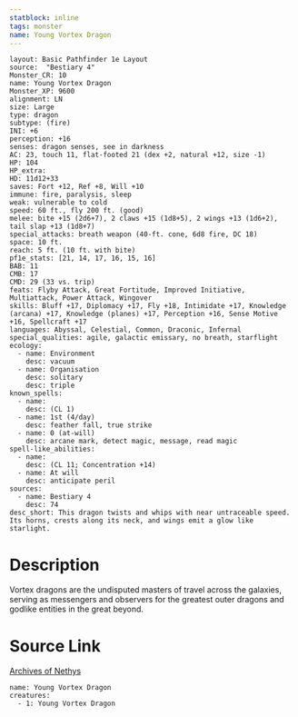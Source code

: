 ```yaml
---
statblock: inline
tags: monster
name: Young Vortex Dragon
---
```

```statblock
layout: Basic Pathfinder 1e Layout
source:  "Bestiary 4"
Monster_CR: 10
name: Young Vortex Dragon
Monster_XP: 9600
alignment: LN
size: Large
type: dragon
subtype: (fire)
INI: +6
perception: +16
senses: dragon senses, see in darkness
AC: 23, touch 11, flat-footed 21 (dex +2, natural +12, size -1)
HP: 104
HP_extra: 
HD: 11d12+33
saves: Fort +12, Ref +8, Will +10
immune: fire, paralysis, sleep
weak: vulnerable to cold
speed: 60 ft., fly 200 ft. (good)
melee: bite +15 (2d6+7), 2 claws +15 (1d8+5), 2 wings +13 (1d6+2), tail slap +13 (1d8+7)
special_attacks: breath weapon (40-ft. cone, 6d8 fire, DC 18)
space: 10 ft.
reach: 5 ft. (10 ft. with bite)
pf1e_stats: [21, 14, 17, 16, 15, 16]
BAB: 11
CMB: 17
CMD: 29 (33 vs. trip)
feats: Flyby Attack, Great Fortitude, Improved Initiative, Multiattack, Power Attack, Wingover
skills: Bluff +17, Diplomacy +17, Fly +18, Intimidate +17, Knowledge (arcana) +17, Knowledge (planes) +17, Perception +16, Sense Motive +16, Spellcraft +17
languages: Abyssal, Celestial, Common, Draconic, Infernal
special_qualities: agile, galactic emissary, no breath, starflight
ecology:
  - name: Environment
    desc: vacuum
  - name: Organisation
    desc: solitary
    desc: triple
known_spells:
  - name:
    desc: (CL 1)
  - name: 1st (4/day)
    desc: feather fall, true strike
  - name: 0 (at-will)
    desc: arcane mark, detect magic, message, read magic
spell-like_abilities:
  - name:
    desc: (CL 11; Concentration +14)
  - name: At will
    desc: anticipate peril
sources:
  - name: Bestiary 4
    desc: 74
desc_short: This dragon twists and whips with near untraceable speed. Its horns, crests along its neck, and wings emit a glow like starlight.
```
# Description
Vortex dragons are the undisputed masters of travel across the galaxies, serving as messengers and observers for the greatest outer dragons and godlike entities in the great beyond.
# Source Link
[Archives of Nethys](https://aonprd.com/MonsterDisplay.aspx?ItemName=Young%20Vortex%20Dragon)
```encounter-table
name: Young Vortex Dragon
creatures:
  - 1: Young Vortex Dragon
```
